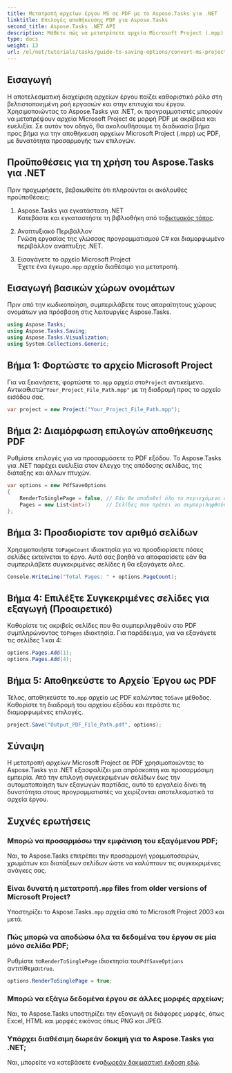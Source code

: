 ```yaml
---
title: Μετατροπή αρχείων έργου MS σε PDF με το Aspose.Tasks για .NET
linktitle: Επιλογές αποθήκευσης PDF για Aspose.Tasks
second_title: Aspose.Tasks .NET API
description: Μάθετε πώς να μετατρέπετε αρχεία Microsoft Project (.mpp) σε PDF με το Aspose.Tasks για .NET. Ακολουθήστε αυτόν τον οδηγό βήμα προς βήμα για να προσαρμόσετε την έξοδο PDF, να επιλέξετε συγκεκριμένες σελίδες και να αυτοματοποιήσετε τις ομαδικές μετατροπές.
type: docs
weight: 13
url: /el/net/tutorials/tasks/guide-to-saving-options/convert-ms-project-files-to-pdf/
---
```

## Εισαγωγή

Η αποτελεσματική διαχείριση αρχείων έργου παίζει καθοριστικό ρόλο στη βελτιστοποιημένη ροή εργασιών και στην επιτυχία του έργου. Χρησιμοποιώντας το Aspose.Tasks για .NET, οι προγραμματιστές μπορούν να μετατρέψουν αρχεία Microsoft Project σε μορφή PDF με ακρίβεια και ευελιξία. Σε αυτόν τον οδηγό, θα ακολουθήσουμε τη διαδικασία βήμα προς βήμα για την αποθήκευση αρχείων Microsoft Project (.mpp) ως PDF, με δυνατότητα προσαρμογής των επιλογών.

## Προϋποθέσεις για τη χρήση του Aspose.Tasks για .NET

Πριν προχωρήσετε, βεβαιωθείτε ότι πληρούνται οι ακόλουθες προϋποθέσεις:

1. Aspose.Tasks για εγκατάσταση .NET  
    Κατεβάστε και εγκαταστήστε τη βιβλιοθήκη από το[δικτυακός τόπος](https://releases.aspose.com/tasks/net/).

2. Αναπτυξιακό Περιβάλλον  
   Γνώση εργασίας της γλώσσας προγραμματισμού C# και διαμορφωμένο περιβάλλον ανάπτυξης .NET.

3. Εισαγάγετε το αρχείο Microsoft Project  
    Έχετε ένα έγκυρο`.mpp` αρχείο διαθέσιμο για μετατροπή.

## Εισαγωγή βασικών χώρων ονομάτων

Πριν από την κωδικοποίηση, συμπεριλάβετε τους απαραίτητους χώρους ονομάτων για πρόσβαση στις λειτουργίες Aspose.Tasks. 

```csharp
using Aspose.Tasks;
using Aspose.Tasks.Saving;
using Aspose.Tasks.Visualization;
using System.Collections.Generic;
```

## Βήμα 1: Φορτώστε το αρχείο Microsoft Project

 Για να ξεκινήσετε, φορτώστε το`.mpp` αρχείο στο`Project` αντικείμενο. Αντικαθιστώ`"Your_Project_File_Path.mpp"` με τη διαδρομή προς το αρχείο εισόδου σας.

```csharp
var project = new Project("Your_Project_File_Path.mpp");
```

## Βήμα 2: Διαμόρφωση επιλογών αποθήκευσης PDF

Ρυθμίστε επιλογές για να προσαρμόσετε το PDF εξόδου. Το Aspose.Tasks για .NET παρέχει ευελιξία στον έλεγχο της απόδοσης σελίδας, της διάταξης και άλλων πτυχών.

```csharp
var options = new PdfSaveOptions
{
    RenderToSinglePage = false, // Εάν θα αποδοθεί όλο το περιεχόμενο σε μία μόνο σελίδα
    Pages = new List<int>()     // Σελίδες που πρέπει να συμπεριληφθούν στο PDF
};
```

## Βήμα 3: Προσδιορίστε τον αριθμό σελίδων

 Χρησιμοποιήστε το`PageCount` ιδιοκτησία για να προσδιορίσετε πόσες σελίδες εκτείνεται το έργο. Αυτό σας βοηθά να αποφασίσετε εάν θα συμπεριλάβετε συγκεκριμένες σελίδες ή θα εξαγάγετε όλες.

```csharp
Console.WriteLine("Total Pages: " + options.PageCount);
```

## Βήμα 4: Επιλέξτε Συγκεκριμένες σελίδες για εξαγωγή (Προαιρετικό)

 Καθορίστε τις ακριβείς σελίδες που θα συμπεριληφθούν στο PDF συμπληρώνοντας το`Pages` ιδιοκτησία. Για παράδειγμα, για να εξαγάγετε τις σελίδες 1 και 4:

```csharp
options.Pages.Add(1);
options.Pages.Add(4);
```

## Βήμα 5: Αποθηκεύστε το Αρχείο Έργου ως PDF

 Τέλος, αποθηκεύστε το`.mpp` αρχείο ως PDF καλώντας το`Save` μέθοδος. Καθορίστε τη διαδρομή του αρχείου εξόδου και περάστε τις διαμορφωμένες επιλογές.

```csharp
project.Save("Output_PDF_File_Path.pdf", options);
```

## Σύναψη

Η μετατροπή αρχείων Microsoft Project σε PDF χρησιμοποιώντας το Aspose.Tasks για .NET εξασφαλίζει μια απρόσκοπτη και προσαρμόσιμη εμπειρία. Από την επιλογή συγκεκριμένων σελίδων έως την αυτοματοποίηση των εξαγωγών παρτίδας, αυτό το εργαλείο δίνει τη δυνατότητα στους προγραμματιστές να χειρίζονται αποτελεσματικά τα αρχεία έργου.

## Συχνές ερωτήσεις

### Μπορώ να προσαρμόσω την εμφάνιση του εξαγόμενου PDF;
Ναι, το Aspose.Tasks επιτρέπει την προσαρμογή γραμματοσειρών, χρωμάτων και διατάξεων σελίδων ώστε να καλύπτουν τις συγκεκριμένες ανάγκες σας.

###  Είναι δυνατή η μετατροπή`.mpp` files from older versions of Microsoft Project?
 Υποστηρίζει το Aspose.Tasks`.mpp` αρχεία από το Microsoft Project 2003 και μετά.

### Πώς μπορώ να αποδώσω όλα τα δεδομένα του έργου σε μία μόνο σελίδα PDF;
 Ρυθμίστε το`RenderToSinglePage` ιδιοκτησία του`PdfSaveOptions` αντιτίθεμαι`true`.

```csharp
options.RenderToSinglePage = true;
```

### Μπορώ να εξάγω δεδομένα έργου σε άλλες μορφές αρχείων;
Ναι, το Aspose.Tasks υποστηρίζει την εξαγωγή σε διάφορες μορφές, όπως Excel, HTML και μορφές εικόνας όπως PNG και JPEG.

### Υπάρχει διαθέσιμη δωρεάν δοκιμή για το Aspose.Tasks για .NET;
 Ναι, μπορείτε να κατεβάσετε ένα[δωρεάν δοκιμαστική έκδοση εδώ](https://releases.aspose.com/).